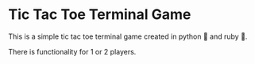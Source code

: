 # Tic Tac Toe Terminal Game

This is a simple tic tac toe terminal game created in python :snake: and ruby :gem:. 

There is functionality for 1 or 2 players.
